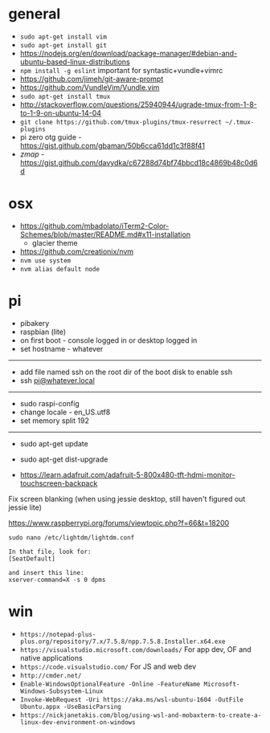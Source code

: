 # general

* `sudo apt-get install vim`
* `sudo apt-get install git`
* https://nodejs.org/en/download/package-manager/#debian-and-ubuntu-based-linux-distributions
* `npm install -g eslint` important for syntastic+vundle+vimrc
* https://github.com/jimeh/git-aware-prompt
* https://github.com/VundleVim/Vundle.vim
* `sudo apt-get install tmux`
* http://stackoverflow.com/questions/25940944/ugrade-tmux-from-1-8-to-1-9-on-ubuntu-14-04
* `git clone https://github.com/tmux-plugins/tmux-resurrect ~/.tmux-plugins`
* pi zero otg guide - https://gist.github.com/gbaman/50b6cca61dd1c3f88f41
* *zmap* - https://gist.github.com/davydka/c67288d74bf74bbcd18c4869b48c0d6d


# osx
* https://github.com/mbadolato/iTerm2-Color-Schemes/blob/master/README.md#x11-installation
  * glacier theme
* https://github.com/creationix/nvm
* `nvm use system`
* `nvm alias default node`



# pi

* pibakery
* raspbian (lite)
* on first boot - console logged in or desktop logged in
* set hostname - whatever

---
* add file named ssh on the root dir of the boot disk to enable ssh
* ssh pi@whatever.local

---

* sudo raspi-config
* change locale - en_US.utf8
* set memory split 192

---

* sudo apt-get update
* sudo apt-get dist-upgrade


* https://learn.adafruit.com/adafruit-5-800x480-tft-hdmi-monitor-touchscreen-backpack




Fix screen blanking (when using jessie desktop, still haven't figured out jessie lite)

https://www.raspberrypi.org/forums/viewtopic.php?f=66&t=18200
```
sudo nano /etc/lightdm/lightdm.conf

In that file, look for:
[SeatDefault]

and insert this line:
xserver-command=X -s 0 dpms
```

# win

* `https://notepad-plus-plus.org/repository/7.x/7.5.8/npp.7.5.8.Installer.x64.exe`
* `https://visualstudio.microsoft.com/downloads/` For app dev, OF and native applications
* `https://code.visualstudio.com/` For JS and web dev
* `http://cmder.net/`
* `Enable-WindowsOptionalFeature -Online -FeatureName Microsoft-Windows-Subsystem-Linux`
* `Invoke-WebRequest -Uri https://aka.ms/wsl-ubuntu-1604 -OutFile Ubuntu.appx -UseBasicParsing`
* `https://nickjanetakis.com/blog/using-wsl-and-mobaxterm-to-create-a-linux-dev-environment-on-windows`
